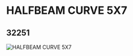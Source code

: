 # HALFBEAM CURVE 5X7
## 32251
![HALFBEAM CURVE 5X7](https://lc-www-live-s.legocdn.com/media/bricks/5/2/6111179.jpg)